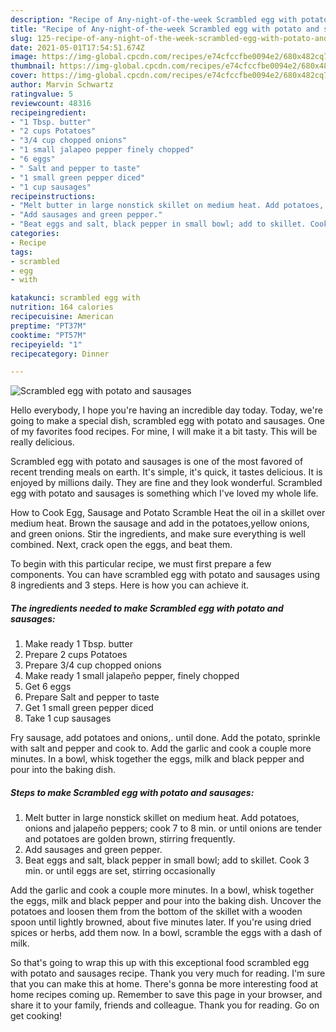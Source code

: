```yaml
---
description: "Recipe of Any-night-of-the-week Scrambled egg with potato and sausages"
title: "Recipe of Any-night-of-the-week Scrambled egg with potato and sausages"
slug: 125-recipe-of-any-night-of-the-week-scrambled-egg-with-potato-and-sausages
date: 2021-05-01T17:54:51.674Z
image: https://img-global.cpcdn.com/recipes/e74cfccfbe0094e2/680x482cq70/scrambled-egg-with-potato-and-sausages-recipe-main-photo.jpg
thumbnail: https://img-global.cpcdn.com/recipes/e74cfccfbe0094e2/680x482cq70/scrambled-egg-with-potato-and-sausages-recipe-main-photo.jpg
cover: https://img-global.cpcdn.com/recipes/e74cfccfbe0094e2/680x482cq70/scrambled-egg-with-potato-and-sausages-recipe-main-photo.jpg
author: Marvin Schwartz
ratingvalue: 5
reviewcount: 48316
recipeingredient:
- "1 Tbsp. butter"
- "2 cups Potatoes"
- "3/4 cup chopped onions"
- "1 small jalapeo pepper finely chopped"
- "6 eggs"
- " Salt and pepper to taste"
- "1 small green pepper diced"
- "1 cup sausages"
recipeinstructions:
- "Melt butter in large nonstick skillet on medium heat. Add potatoes, onions and jalapeño peppers; cook 7 to 8 min. or until onions are tender and potatoes are golden brown, stirring frequently."
- "Add sausages and green pepper."
- "Beat eggs and salt, black pepper in small bowl; add to skillet. Cook 3 min. or until eggs are set, stirring occasionally"
categories:
- Recipe
tags:
- scrambled
- egg
- with

katakunci: scrambled egg with 
nutrition: 164 calories
recipecuisine: American
preptime: "PT37M"
cooktime: "PT57M"
recipeyield: "1"
recipecategory: Dinner

---
```



![Scrambled egg with potato and sausages](https://img-global.cpcdn.com/recipes/e74cfccfbe0094e2/680x482cq70/scrambled-egg-with-potato-and-sausages-recipe-main-photo.jpg)

Hello everybody, I hope you're having an incredible day today. Today, we're going to make a special dish, scrambled egg with potato and sausages. One of my favorites food recipes. For mine, I will make it a bit tasty. This will be really delicious.

Scrambled egg with potato and sausages is one of the most favored of recent trending meals on earth. It's simple, it's quick, it tastes delicious. It is enjoyed by millions daily. They are fine and they look wonderful. Scrambled egg with potato and sausages is something which I've loved my whole life.

How to Cook Egg, Sausage and Potato Scramble Heat the oil in a skillet over medium heat. Brown the sausage and add in the potatoes,yellow onions, and green onions. Stir the ingredients, and make sure everything is well combined. Next, crack open the eggs, and beat them.


To begin with this particular recipe, we must first prepare a few components. You can have scrambled egg with potato and sausages using 8 ingredients and 3 steps. Here is how you can achieve it.

<!--inarticleads1-->

##### The ingredients needed to make Scrambled egg with potato and sausages:

1. Make ready 1 Tbsp. butter
1. Prepare 2 cups Potatoes
1. Prepare 3/4 cup chopped onions
1. Make ready 1 small jalapeño pepper, finely chopped
1. Get 6 eggs
1. Prepare  Salt and pepper to taste
1. Get 1 small green pepper diced
1. Take 1 cup sausages


Fry sausage, add potatoes and onions,. until done. Add the potato, sprinkle with salt and pepper and cook to. Add the garlic and cook a couple more minutes. In a bowl, whisk together the eggs, milk and black pepper and pour into the baking dish. 

<!--inarticleads2-->

##### Steps to make Scrambled egg with potato and sausages:

1. Melt butter in large nonstick skillet on medium heat. Add potatoes, onions and jalapeño peppers; cook 7 to 8 min. or until onions are tender and potatoes are golden brown, stirring frequently.
1. Add sausages and green pepper.
1. Beat eggs and salt, black pepper in small bowl; add to skillet. Cook 3 min. or until eggs are set, stirring occasionally


Add the garlic and cook a couple more minutes. In a bowl, whisk together the eggs, milk and black pepper and pour into the baking dish. Uncover the potatoes and loosen them from the bottom of the skillet with a wooden spoon until lightly browned, about five minutes later. If you&#39;re using dried spices or herbs, add them now. In a bowl, scramble the eggs with a dash of milk. 

So that's going to wrap this up with this exceptional food scrambled egg with potato and sausages recipe. Thank you very much for reading. I'm sure that you can make this at home. There's gonna be more interesting food at home recipes coming up. Remember to save this page in your browser, and share it to your family, friends and colleague. Thank you for reading. Go on get cooking!
